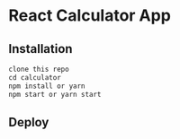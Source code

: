 # React Calculator App



## Installation

```md
clone this repo
cd calculator
npm install or yarn
npm start or yarn start
```

## Deploy